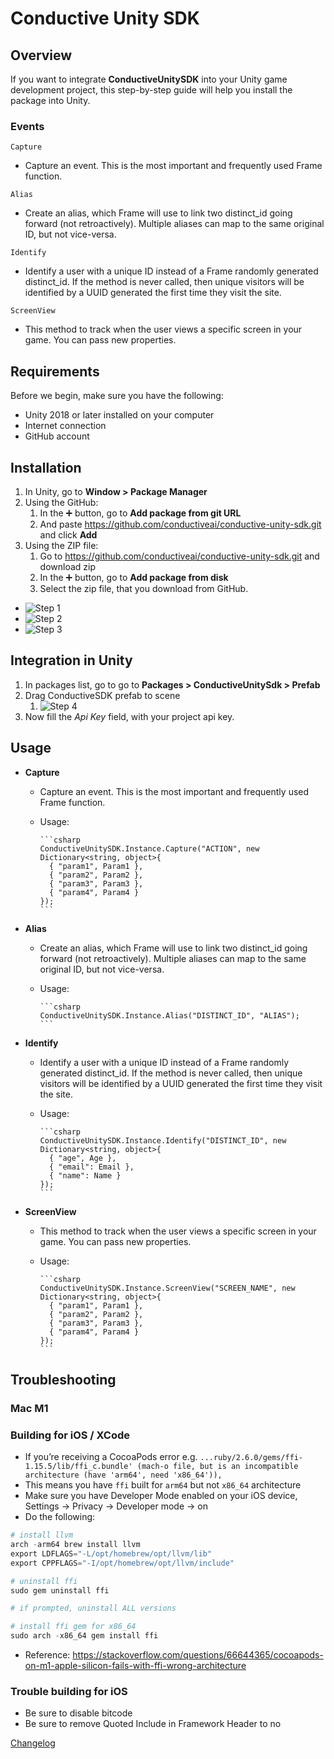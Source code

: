 # Conductive Unity SDK

## Overview

If you want to integrate **ConductiveUnitySDK** into your Unity game development project, this step-by-step guide will help you install the package into Unity.

### Events

`Capture`

- Capture an event. This is the most important and frequently used Frame function.

`Alias`

- Create an alias, which Frame will use to link two distinct_id going forward (not retroactively). Multiple aliases can map to the same original ID, but not vice-versa.

`Identify`

- Identify a user with a unique ID instead of a Frame randomly generated distinct_id. If the method is never called, then unique visitors will be identified by a UUID generated the first time they visit the site.

`ScreenView`

- This method to track when the user views a specific screen in your game. You can pass new properties.

## Requirements

Before we begin, make sure you have the following:

- Unity 2018 or later installed on your computer
- Internet connection
- GitHub account

## Installation

1. In Unity, go to **Window > Package Manager**  
2. Using the GitHub:
    1. In the ➕ button, go to **Add package from git URL**
    2. And paste <https://github.com/conductiveai/conductive-unity-sdk.git> and click **Add**
3. Using the ZIP file:
    1. Go to <https://github.com/conductiveai/conductive-unity-sdk.git> and download zip
    2. In the ➕ button, go to **Add package from disk**
    3. Select the zip file, that you download from GitHub.

- ![Step 1](./.github/step1.png)
- ![Step 2](./.github/step2.png)
- ![Step 3](./.github/step2.png)

## Integration in Unity

1. In packages list, go to go to **Packages > ConductiveUnitySdk > Prefab**
2. Drag ConductiveSDK prefab to scene
    1. ![Step 4](./.github/step4.png)
3. Now fill the *Api Key* field, with your project api key.

## Usage

- **Capture**
  - Capture an event. This is the most important and frequently used Frame function.
  - Usage:

        ```csharp
        ConductiveUnitySDK.Instance.Capture("ACTION", new Dictionary<string, object>{
          { "param1", Param1 },
          { "param2", Param2 },
          { "param3", Param3 },
          { "param4", Param4 }
        });
        ```

- **Alias**
  - Create an alias, which Frame will use to link two distinct_id going forward (not retroactively). Multiple aliases can map to the same original ID, but not vice-versa.
  - Usage:

        ```csharp
        ConductiveUnitySDK.Instance.Alias("DISTINCT_ID", "ALIAS");
        ```

- **Identify**
  - Identify a user with a unique ID instead of a Frame randomly generated distinct_id. If the method is never called, then unique visitors will be identified by a UUID generated the first time they visit the site.
  - Usage:

        ```csharp
        ConductiveUnitySDK.Instance.Identify("DISTINCT_ID", new Dictionary<string, object>{
          { "age", Age },
          { "email": Email },
          { "name": Name }
        });
        ```

- **ScreenView**
  - This method to track when the user views a specific screen in your game. You can pass new properties.
  - Usage:

        ```csharp
        ConductiveUnitySDK.Instance.ScreenView("SCREEN_NAME", new Dictionary<string, object>{
          { "param1", Param1 },
          { "param2", Param2 },
          { "param3", Param3 },
          { "param4", Param4 }
        });
        ```

## Troubleshooting

### Mac M1

### ************************************************Building for iOS / XCode************************************************

- If you’re receiving a CocoaPods error e.g. `...ruby/2.6.0/gems/ffi-1.15.5/lib/ffi_c.bundle' (mach-o file, but is an incompatible architecture (have 'arm64', need 'x86_64')),`
- This means you have `ffi` built for `arm64` but not `x86_64` architecture
- Make sure you have Developer Mode enabled on your iOS device, Settings → Privacy → Developer mode → on
- Do the following:

```python
# install llvm
arch -arm64 brew install llvm
export LDFLAGS="-L/opt/homebrew/opt/llvm/lib"
export CPPFLAGS="-I/opt/homebrew/opt/llvm/include"

# uninstall ffi
sudo gem uninstall ffi

# if prompted, uninstall ALL versions

# install ffi gem for x86_64
sudo arch -x86_64 gem install ffi
```

- Reference: <https://stackoverflow.com/questions/66644365/cocoapods-on-m1-apple-silicon-fails-with-ffi-wrong-architecture>

### Trouble building for iOS

- Be sure to disable bitcode
- Be sure to remove Quoted Include in Framework Header to no

[Changelog](CHANGELOG.md)
